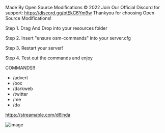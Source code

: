 Made By Open Source Modifications © 2022
Join Our Official Discord for support: https://discord.gg/ptEkC6Ym9w
Thankyou for choosing Open Source Modifications!

Step 1. Drag And Drop into your resources folder 

Step 2. Insert "ensure osm-commands" into your server.cfg

Step 3. Restart your server!

Step 4. Test out the commands and enjoy 

COMMANDS!!
- /advert
- /ooc
- /darkweb
- /twitter
- /me
- /do

https://streamable.com/d6lnda

![image](https://user-images.githubusercontent.com/94762646/203541386-86286efe-a135-42db-ba4f-ffc192de6319.png)
